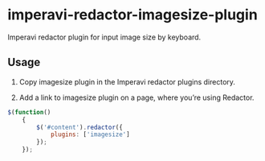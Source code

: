 imperavi-redactor-imagesize-plugin
==================================

Imperavi redactor plugin for input image size by keyboard.

Usage
-----

1. Copy imagesize plugin in the Imperavi redactor plugins directory.

2. Add a link to imagesize plugin on a page, where you’re using Redactor.
```js
$(function()
    {
        $('#content').redactor({
            plugins: ['imagesize']
        });
    });
```

